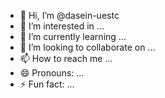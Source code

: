 - 👋 Hi, I’m @dasein-uestc
- 👀 I’m interested in ...
- 🌱 I’m currently learning ...
- 💞️ I’m looking to collaborate on ...
- 📫 How to reach me ...
- 😄 Pronouns: ...
- ⚡ Fun fact: ...

<!---
dasein-uestc/dasein-uestc is a ✨ special ✨ repository because its `README.md` (this file) appears on your GitHub profile.
You can click the Preview link to take a look at your changes.
--->
